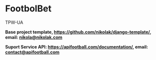 # FootbolBet
TPW-UA

**Base project template, https://github.com/nikolak/django-template/, email: nikola@nikolak.com**

**Suport Service API: https://apifootball.com/documentation/, email: contact@apifootball.com**

